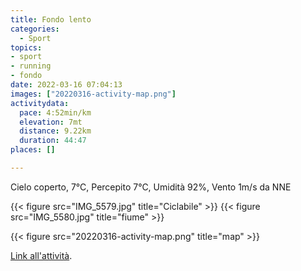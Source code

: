 ```yaml
---
title: Fondo lento
categories: 
  - Sport
topics: 
- sport
- running
- fondo
date: 2022-03-16 07:04:13
images: ["20220316-activity-map.png"]
activitydata:
  pace: 4:52min/km
  elevation: 7mt
  distance: 9.22km
  duration: 44:47
places: []

---
```


Cielo coperto, 7°C, Percepito 7°C, Umidità 92%, Vento 1m/s da NNE

<!--more-->

{{< figure src="IMG_5579.jpg" title="Ciclabile" >}}
{{< figure src="IMG_5580.jpg" title="fiume" >}}

{{<  figure src="20220316-activity-map.png" title="map" >}}

[Link all'attività](https://strava.com/activities/6831544574).
